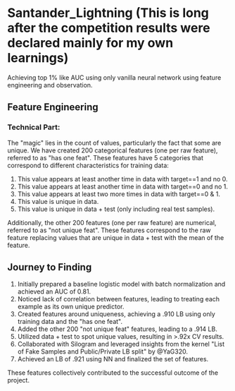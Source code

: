 # Santander_Lightning (This is long after the competition results were declared mainly for my own learnings)

Achieving top 1% like AUC using only vanilla neural network using feature engineering and observation.

## Feature Engineering

### Technical Part:

The "magic" lies in the count of values, particularly the fact that some are unique. We have created 200 categorical features (one per raw feature), referred to as "has one feat". These features have 5 categories that correspond to different characteristics for training data:

1. This value appears at least another time in data with target==1 and no 0.
2. This value appears at least another time in data with target==0 and no 1.
3. This value appears at least two more times in data with target==0 & 1.
4. This value is unique in data.
5. This value is unique in data + test (only including real test samples).

Additionally, the other 200 features (one per raw feature) are numerical, referred to as "not unique feat". These features correspond to the raw feature replacing values that are unique in data + test with the mean of the feature.

## Journey to Finding

1. Initially prepared a baseline logistic model with batch normalization and achieved an AUC of 0.81.
2. Noticed lack of correlation between features, leading to treating each example as its own unique predictor.
3. Created features around uniqueness, achieving a .910 LB using only training data and the "has one feat".
4. Added the other 200 "not unique feat" features, leading to a .914 LB.
5. Utilized data + test to spot unique values, resulting in >.92x CV results.
6. Collaborated with Silogram and leveraged insights from the kernel "List of Fake Samples and Public/Private LB split" by @YaG320.
7. Achieved an LB of .921 using NN and finalized the set of features.

These features collectively contributed to the successful outcome of the project.
